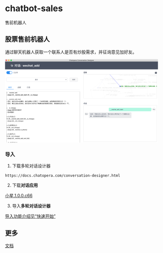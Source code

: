 # chatbot-sales
售前机器人


## 股票售前机器人

通过聊天机器人获取一个联系人是否有炒股需求，并征询意见加好友。

![](./assets/1.png)

### 导入

1. 下载多轮对话设计器

```
https://docs.chatopera.com/conversation-designer.html
```

2. 下载**对话应用**

[小星.1.0.0.c66](https://github.com/chatopera/chatbot-sales/blob/master/金融证券/小星.1.0.0.c66)

3. 导入**多轮对话设计器**


[导入功能介绍见“快速开始”](https://docs.chatopera.com/conversation-designer.html)

## 更多

[文档](https://docs.chatopera.com/conversation-designer.html)
